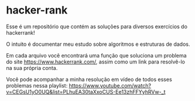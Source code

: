 # hacker-rank
Esse é um repositório que contém as soluções para diversos exercícios do hackerrank!

O intuito é documentar meu estudo sobre algoritmos e estruturas de dados.

Em cada arquivo você encontrará uma função que soluciona um problema do site https://www.hackerrank.com/, assim como um link para resolvê-lo na sua própria conta.

Você pode acompanhar a minha resolução em vídeo de todos esses problemas nessa playlist: https://www.youtube.com/watch?v=CEGsU1yO0UQ&list=PLhuEA30taXxoCUS-Ee13zhFFYyhRVw-_t
